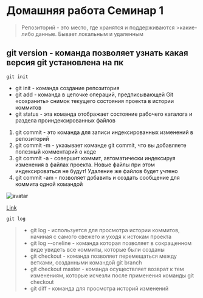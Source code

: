 # Домашняя работа Семинар 1

> Репозиторий - это место, где хранятся и поддерживаются >какие-либо данные. 
>Бывает локальным и удаленным

## git version - команда позволяет узнать какая версия git установлена на пк


    git init

* git init - команда создание репозитория
* git add -  команда в цепочке операций, предписывающей Git «сохранить» снимок текущего состояния проекта в истории коммитов
* git status - эта команда отображает состояние рабочего каталога и раздела проиндексированных файлов 
  
  
1. git commit - это команда для записи индексированных изменений в репозиторий
2. git commit -m - указывает команде git commit, что вы добавляете полезный комментарий о коде
3. git commit -a - совершит коммит, автоматически индексируя изменения в файлах проекта. Новые файлы при этом индексироваться не будут! Удаление же файлов будет учтено
4. git commit -am - позволяет добавить и создать сообщение для коммита одной командой

![avatar](https://clck.ru/32Mvj2)

[Link](https://clck.ru/32Mvj2)

    git log

   >* git log - используется для просмотра истории коммитов, начиная с самого свежего и уходя к истокам проекта
   >* git log --oneline - команда которая позволяет в сокращенном виде увидеть все коммиты, которые были созданы
   >* git checkout - команда позволяет перемещаться между ветками, созданными командой git branch
   >* git checkout master - команда осуществляет возврат к тем изменениям, которые исчезли после применения команды git checkout
   >* git diff - команда для просмотра историй изменений

